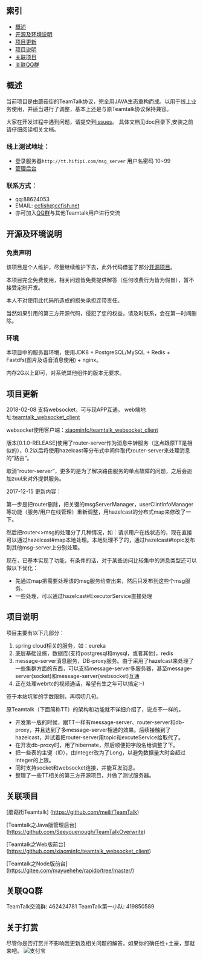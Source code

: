 ## 索引
- [概述](#概述)
- [开源及环境说明](#开源及环境说明)
- [项目更新](#项目更新)
- [项目说明](#项目说明)
- [关联项目](#关联项目)
- [关联QQ群](#关联QQ群)

## 概述

当前项目是由蘑菇街的TeamTalk协议，完全用JAVA生态重构而成。以用于线上业务使用，并适当进行了调整，基本上还是与原Teamtalk协议保持兼容。

大家在开发过程中遇到问题，请提交到[issues](https://github.com/ccfish86/sctalk/issues/)。
具体文档见doc目录下,安装之前请仔细阅读相关文档。

### 线上测试地址：
* 登录服务器`http://tt.hifipi.com/msg_server` 用户名密码 10~99
* [管理后台](http://tt.hifipi.com/admin/)

### 联系方式：
* qq:88624053
* EMAIL: ccfish@ccfish.net
* 亦可加入[QQ群](#关联QQ群)与其他Teamtalk用户进行交流

## 开源及环境说明

### 免责声明

该项目是个人维护，尽量继续维护下去，此外代码借鉴了部分[开源项目](#关联项目)。

本项目完全免费使用，相关问题皆免费提供解答（任何收费行为皆为假冒），暂不接受定制开发。

本人不对使用此代码所造成的损失承担连带责任。

当然如果引用的第三方开源代码，侵犯了您的权益，请及时联系，会在第一时间删除。

### 环境

本项目中的服务器环境，使用JDK8 + PostgreSQL/MySQL + Redis + Fastdfs(图片及语音消息使用) + nginx。

内存2G以上即可，对系统其他组件的版本无要求。

## 项目更新

2018-02-08 支持websocket，可与现APP互通。
web端地址:[teamtalk_websocket_client](http://tt.hifipi.com/teamtalk_websocket_client/)

websocket使用客户端：[xiaominfc/teamtalk_websocket_client](https://github.com/xiaominfc/teamtalk_websocket_client)

版本[0.1.0-RELEASE]使用了router-server作为消息中转服务（这点跟原TT是相似的），0.2以后将使用hazelcast等分布式中间件取代router-server来处理消息的“路由”。

取消“router-server”，更多的是为了解决路由服务的单点故障的问题，之后会追加zuul来对外提供服务。

2017-12-15 更新内容：

第一步是把router删除，把关键的msgServerManager，userClintInfoManager等功能（服务/用户在线管理）重新调整，用hazelcast的分布式map来修改了一下。

然后把router<>msg的处理分了几种情况，如：请求用户在线状态的，现在直接可以通过hazelcast#map本地处理。本地处理不了的，通过hazelcast#topic发布到其他msg-server上分别处理。

现在，已基本实现了功能，有条件的话，对于某些访问比较集中的消息类型还可以做以下优化：

 - 先通过map把需要处理该的msg服务给查出来，然后只发布到这些个msg服务。
 - 一些处理，可以通过hazelcast#ExecutorService直接处理

## 项目说明
项目主要有以下几部分：
 1. spring cloud相关的服务，如：eureka
 2. 底层基础设施，数据库(支持postgresql和mysql，或者其他)，redis
 3. message-server消息服务，DB-proxy服务。由于采用了hazelcast来处理了一些集群方面的东西，可以支持message-server多服务器，甚至message-server(socket)和message-server(websocket)互通
 4. 正在处理webrtc的视频通话，希望有生之年可以搞定:-)

签于本站坑爹的字数限制，再唠叨几句。

原Teamtalk（下面简称TT）的架构和功能就不详细介绍了，说点不一样的。

 - 开发第一版的时候，跟TT一样有message-server、router-server和db-proxy，并且达到了多message-server相通的效果。后续接触到了hazelcast，并试着把router-server用topic和excuteService给取代了。
 - 在开发db-proxy时，用了hibernate，然后顺便把字段名给调整了下。
 - 把一些表的主键（ID），由Integer改为了Long，以避免数据量大时会超过Integer的上限。
 - 同时支持socket和websocket连接，并能互发消息。
 - 整理了一些TT相关的第三方开源项目，并做了测试服务器。

## 关联项目

[蘑菇街Teamtalk] (https://github.com/meili/TeamTalk)

[Teamtalk之Java版管理后台] (https://github.com/Seeyouenough/TeamTalkOverwrite)

[Teamtalk之Web版前台] (https://github.com/xiaominfc/teamtalk_websocket_client)

[Teamtalk之Node版前台] (https://gitee.com/mayuehehe/rapido/tree/master/)

## 关联QQ群
TeamTalk交流群: 462424781
TeamTalk第一小队: 419850589

## 关于打赏
尽管你是否打赏并不影响我更新及相关问题的解答，如果你的确任性+土豪，那就来吧。
![支付宝](https://jvue.ccfish.net/1527212947124.jpg)
